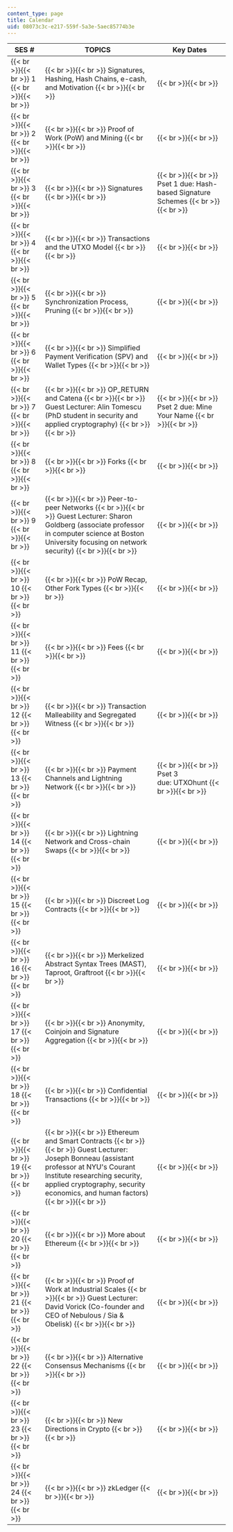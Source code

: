 ```yaml
---
content_type: page
title: Calendar
uid: 08073c3c-e217-559f-5a3e-5aec85774b3e
---
```


| SES # | TOPICS | Key Dates |
| --- | --- | --- |
|  {{< br >}}{{< br >}} 1 {{< br >}}{{< br >}}  |  {{< br >}}{{< br >}} Signatures, Hashing, Hash Chains, e-cash, and Motivation {{< br >}}{{< br >}}  |  {{< br >}}{{< br >}}  |
|  {{< br >}}{{< br >}} 2 {{< br >}}{{< br >}}  |  {{< br >}}{{< br >}} Proof of Work (PoW) and Mining {{< br >}}{{< br >}}  |  {{< br >}}{{< br >}}  |
|  {{< br >}}{{< br >}} 3 {{< br >}}{{< br >}}  |  {{< br >}}{{< br >}} Signatures {{< br >}}{{< br >}}  |  {{< br >}}{{< br >}} Pset 1 due: Hash-based Signature Schemes {{< br >}}{{< br >}}  |
|  {{< br >}}{{< br >}} 4 {{< br >}}{{< br >}}  |  {{< br >}}{{< br >}} Transactions and the UTXO Model {{< br >}}{{< br >}}  |  {{< br >}}{{< br >}}  |
|  {{< br >}}{{< br >}} 5 {{< br >}}{{< br >}}  |  {{< br >}}{{< br >}} Synchronization Process, Pruning {{< br >}}{{< br >}}  |  {{< br >}}{{< br >}}  |
|  {{< br >}}{{< br >}} 6 {{< br >}}{{< br >}}  |  {{< br >}}{{< br >}} Simplified Payment Verification (SPV) and Wallet Types {{< br >}}{{< br >}}  |  {{< br >}}{{< br >}}  |
|  {{< br >}}{{< br >}} 7 {{< br >}}{{< br >}}  |  {{< br >}}{{< br >}} OP\_RETURN and Catena {{< br >}}{{< br >}} Guest Lecturer: Alin Tomescu (PhD student in security and applied cryptography) {{< br >}}{{< br >}}  |  {{< br >}}{{< br >}} Pset 2 due: Mine Your Name {{< br >}}{{< br >}}  |
|  {{< br >}}{{< br >}} 8 {{< br >}}{{< br >}}  |  {{< br >}}{{< br >}} Forks {{< br >}}{{< br >}}  |  {{< br >}}{{< br >}}  |
|  {{< br >}}{{< br >}} 9 {{< br >}}{{< br >}}  |  {{< br >}}{{< br >}} Peer-to-peer Networks {{< br >}}{{< br >}} Guest Lecturer: Sharon Goldberg (associate professor in computer science at Boston University focusing on network security) {{< br >}}{{< br >}}  |  {{< br >}}{{< br >}}  |
|  {{< br >}}{{< br >}} 10 {{< br >}}{{< br >}}  |  {{< br >}}{{< br >}} PoW Recap, Other Fork Types {{< br >}}{{< br >}}  |  {{< br >}}{{< br >}}  |
|  {{< br >}}{{< br >}} 11 {{< br >}}{{< br >}}  |  {{< br >}}{{< br >}} Fees {{< br >}}{{< br >}}  |  {{< br >}}{{< br >}}  |
|  {{< br >}}{{< br >}} 12 {{< br >}}{{< br >}}  |  {{< br >}}{{< br >}} Transaction Malleability and Segregated Witness {{< br >}}{{< br >}}  |  {{< br >}}{{< br >}}  |
|  {{< br >}}{{< br >}} 13 {{< br >}}{{< br >}}  |  {{< br >}}{{< br >}} Payment Channels and Lightning Network {{< br >}}{{< br >}}  |  {{< br >}}{{< br >}} Pset 3 due: UTXOhunt {{< br >}}{{< br >}}  |
|  {{< br >}}{{< br >}} 14 {{< br >}}{{< br >}}  |  {{< br >}}{{< br >}} Lightning Network and Cross-chain Swaps {{< br >}}{{< br >}}  |  {{< br >}}{{< br >}}  |
|  {{< br >}}{{< br >}} 15 {{< br >}}{{< br >}}  |  {{< br >}}{{< br >}} Discreet Log Contracts {{< br >}}{{< br >}}  |  {{< br >}}{{< br >}}  |
|  {{< br >}}{{< br >}} 16 {{< br >}}{{< br >}}  |  {{< br >}}{{< br >}} Merkelized Abstract Syntax Trees (MAST), Taproot, Graftroot {{< br >}}{{< br >}}  |  {{< br >}}{{< br >}}  |
|  {{< br >}}{{< br >}} 17 {{< br >}}{{< br >}}  |  {{< br >}}{{< br >}} Anonymity, Coinjoin and Signature Aggregation {{< br >}}{{< br >}}  |  {{< br >}}{{< br >}}  |
|  {{< br >}}{{< br >}} 18 {{< br >}}{{< br >}}  |  {{< br >}}{{< br >}} Confidential Transactions {{< br >}}{{< br >}}  |  {{< br >}}{{< br >}}  |
|  {{< br >}}{{< br >}} 19 {{< br >}}{{< br >}}  |  {{< br >}}{{< br >}} Ethereum and Smart Contracts {{< br >}}{{< br >}} Guest Lecturer: Joseph Bonneau (assistant professor at NYU's Courant Institute researching security, applied cryptography, security economics, and human factors) {{< br >}}{{< br >}}  |  {{< br >}}{{< br >}}  |
|  {{< br >}}{{< br >}} 20 {{< br >}}{{< br >}}  |  {{< br >}}{{< br >}} More about Ethereum {{< br >}}{{< br >}}  |  {{< br >}}{{< br >}}  |
|  {{< br >}}{{< br >}} 21 {{< br >}}{{< br >}}  |  {{< br >}}{{< br >}} Proof of Work at Industrial Scales {{< br >}}{{< br >}} Guest Lecturer: David Vorick (Co-founder and CEO of Nebulous / Sia & Obelisk) {{< br >}}{{< br >}}  |  {{< br >}}{{< br >}}  |
|  {{< br >}}{{< br >}} 22 {{< br >}}{{< br >}}  |  {{< br >}}{{< br >}} Alternative Consensus Mechanisms {{< br >}}{{< br >}}  |  {{< br >}}{{< br >}}  |
|  {{< br >}}{{< br >}} 23 {{< br >}}{{< br >}}  |  {{< br >}}{{< br >}} New Directions in Crypto {{< br >}}{{< br >}}  |  {{< br >}}{{< br >}}  |
|  {{< br >}}{{< br >}} 24 {{< br >}}{{< br >}}  |  {{< br >}}{{< br >}} zkLedger {{< br >}}{{< br >}}  |  {{< br >}}{{< br >}}